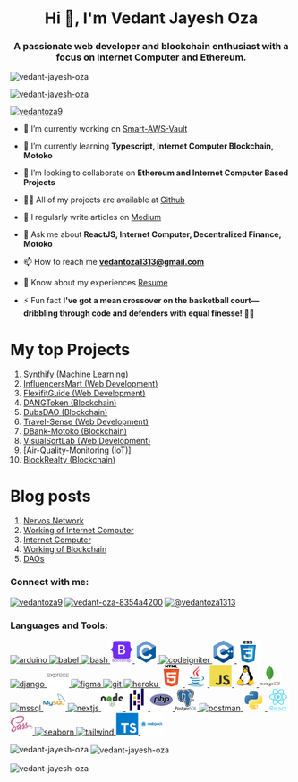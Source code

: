 <h1 align="center">Hi 👋, I'm Vedant Jayesh Oza</h1>
<h3 align="center">A passionate web developer and blockchain enthusiast with a focus on Internet Computer and Ethereum.</h3>

<p align="left"> <img src="https://komarev.com/ghpvc/?username=vedant-jayesh-oza&label=Profile%20views&color=0e75b6&style=flat" alt="vedant-jayesh-oza" /> </p>

<p align="left"> <a href="https://github.com/ryo-ma/github-profile-trophy"><img src="https://github-profile-trophy.vercel.app/?username=vedant-jayesh-oza" alt="vedant-jayesh-oza" /></a> </p>

<p align="left"> <a href="https://twitter.com/vedantoza9" target="blank"><img src="https://img.shields.io/twitter/follow/vedantoza9?logo=twitter&style=for-the-badge" alt="vedantoza9" /></a> </p>

- 🔭 I’m currently working on [Smart-AWS-Vault]([https://github.com/Vedant-Jayesh-Oza/Learn-Labs](https://github.com/Vedant-Jayesh-Oza/Smart-AWS-Vault))

- 🌱 I’m currently learning **Typescript, Internet Computer Blockchain, Motoko**

- 👯 I’m looking to collaborate on **Ethereum and Internet Computer Based Projects**

- 👨‍💻 All of my projects are available at [Github](https://github.com/Vedant-Jayesh-Oza)

- 📝 I regularly write articles on [Medium](https://medium.com/@vedantoza1313)

- 💬 Ask me about **ReactJS, Internet Computer, Decentralized Finance, Motoko**

- 📫 How to reach me **vedantoza1313@gmail.com**

- 📄 Know about my experiences [Resume](https://drive.google.com/file/d/12xcPBRHMsh1AopLZP0lCvq7jOtA3Aqo8/view?usp=drive_link)

- ⚡ Fun fact **I've got a mean crossover on the basketball court—dribbling through code and defenders with equal finesse! 🚀🔥**

# My top Projects  
1. [Synthify (Machine Learning)](https://github.com/Vedant-Jayesh-Oza/SynthifyCT)
2. [InfluencersMart (Web Development)](https://github.com/Vedant-Jayesh-Oza/InfluencersMart)
3. [FlexifitGuide (Web Development)](https://github.com/Vedant-Jayesh-Oza/FlexiFitGuide)
4. [DANGToken (Blockchain)](https://github.com/Vedant-Jayesh-Oza/DANGToken)
5. [DubsDAO (Blockchain)](https://github.com/Vedant-Jayesh-Oza/DubsDAO)
6. [Travel-Sense (Web Development)](https://github.com/Vedant-Jayesh-Oza/Travel-Sense)
7. [DBank-Motoko (Blockchain)](https://github.com/Vedant-Jayesh-Oza/Dbank-Motoko)
8. [VisualSortLab (Web Development)](https://github.com/Vedant-Jayesh-Oza/VisualSortLab)
9. [Air-Quality-Monitoring (IoT)]
10. [BlockRealty (Blockchain)](https://github.com/Vedant-Jayesh-Oza/BlockRealty)
    
# Blog posts
1. [Nervos Network](https://medium.com/@vedantoza1313/nervos-universal-passport-to-blockchain-16bbb2bccf7b)
2. [Working of Internet Computer](https://medium.com/@vedantoza1313/how-does-internet-computer-works-c1555a632ab0)
3.  [Internet Computer](https://medium.com/@vedantoza1313/what-is-the-internet-computer-icp-fdb7c021be94)
4.  [Working of Blockchain](https://medium.com/@vedantoza1313/how-does-the-blockchain-actually-work-4a30d99cb8c5)
5.  [DAOs](https://medium.com/@vedantoza1313/what-is-a-dao-and-how-exactly-does-it-work-93b68c755ec1)
   
<h3 align="left">Connect with me:</h3>
<p align="left">
<a href="https://twitter.com/vedantoza9" target="blank"><img align="center" src="https://raw.githubusercontent.com/rahuldkjain/github-profile-readme-generator/master/src/images/icons/Social/twitter.svg" alt="vedantoza9" height="30" width="40" /></a>
<a href="https://linkedin.com/in/vedant-oza-8354a4200" target="blank"><img align="center" src="https://raw.githubusercontent.com/rahuldkjain/github-profile-readme-generator/master/src/images/icons/Social/linked-in-alt.svg" alt="vedant-oza-8354a4200" height="30" width="40" /></a>
<a href="https://medium.com/@vedantoza1313" target="blank"><img align="center" src="https://raw.githubusercontent.com/rahuldkjain/github-profile-readme-generator/master/src/images/icons/Social/medium.svg" alt="@vedantoza1313" height="30" width="40" /></a>
</p>

<h3 align="left">Languages and Tools:</h3>
<p align="left"> <a href="https://www.arduino.cc/" target="_blank" rel="noreferrer"> <img src="https://cdn.worldvectorlogo.com/logos/arduino-1.svg" alt="arduino" width="40" height="40"/> </a> <a href="https://babeljs.io/" target="_blank" rel="noreferrer"> <img src="https://www.vectorlogo.zone/logos/babeljs/babeljs-icon.svg" alt="babel" width="40" height="40"/> </a> <a href="https://www.gnu.org/software/bash/" target="_blank" rel="noreferrer"> <img src="https://www.vectorlogo.zone/logos/gnu_bash/gnu_bash-icon.svg" alt="bash" width="40" height="40"/> </a> <a href="https://getbootstrap.com" target="_blank" rel="noreferrer"> <img src="https://raw.githubusercontent.com/devicons/devicon/master/icons/bootstrap/bootstrap-plain-wordmark.svg" alt="bootstrap" width="40" height="40"/> </a> <a href="https://www.cprogramming.com/" target="_blank" rel="noreferrer"> <img src="https://raw.githubusercontent.com/devicons/devicon/master/icons/c/c-original.svg" alt="c" width="40" height="40"/> </a> <a href="https://codeigniter.com" target="_blank" rel="noreferrer"> <img src="https://cdn.worldvectorlogo.com/logos/codeigniter.svg" alt="codeigniter" width="40" height="40"/> </a> <a href="https://www.w3schools.com/cpp/" target="_blank" rel="noreferrer"> <img src="https://raw.githubusercontent.com/devicons/devicon/master/icons/cplusplus/cplusplus-original.svg" alt="cplusplus" width="40" height="40"/> </a> <a href="https://www.w3schools.com/css/" target="_blank" rel="noreferrer"> <img src="https://raw.githubusercontent.com/devicons/devicon/master/icons/css3/css3-original-wordmark.svg" alt="css3" width="40" height="40"/> </a> <a href="https://www.djangoproject.com/" target="_blank" rel="noreferrer"> <img src="https://cdn.worldvectorlogo.com/logos/django.svg" alt="django" width="40" height="40"/> </a> <a href="https://expressjs.com" target="_blank" rel="noreferrer"> <img src="https://raw.githubusercontent.com/devicons/devicon/master/icons/express/express-original-wordmark.svg" alt="express" width="40" height="40"/> </a> <a href="https://www.figma.com/" target="_blank" rel="noreferrer"> <img src="https://www.vectorlogo.zone/logos/figma/figma-icon.svg" alt="figma" width="40" height="40"/> </a> <a href="https://git-scm.com/" target="_blank" rel="noreferrer"> <img src="https://www.vectorlogo.zone/logos/git-scm/git-scm-icon.svg" alt="git" width="40" height="40"/> </a> <a href="https://heroku.com" target="_blank" rel="noreferrer"> <img src="https://www.vectorlogo.zone/logos/heroku/heroku-icon.svg" alt="heroku" width="40" height="40"/> </a> <a href="https://www.w3.org/html/" target="_blank" rel="noreferrer"> <img src="https://raw.githubusercontent.com/devicons/devicon/master/icons/html5/html5-original-wordmark.svg" alt="html5" width="40" height="40"/> </a> <a href="https://www.java.com" target="_blank" rel="noreferrer"> <img src="https://raw.githubusercontent.com/devicons/devicon/master/icons/java/java-original.svg" alt="java" width="40" height="40"/> </a> <a href="https://developer.mozilla.org/en-US/docs/Web/JavaScript" target="_blank" rel="noreferrer"> <img src="https://raw.githubusercontent.com/devicons/devicon/master/icons/javascript/javascript-original.svg" alt="javascript" width="40" height="40"/> </a> <a href="https://www.linux.org/" target="_blank" rel="noreferrer"> <img src="https://raw.githubusercontent.com/devicons/devicon/master/icons/linux/linux-original.svg" alt="linux" width="40" height="40"/> </a> <a href="https://www.mongodb.com/" target="_blank" rel="noreferrer"> <img src="https://raw.githubusercontent.com/devicons/devicon/master/icons/mongodb/mongodb-original-wordmark.svg" alt="mongodb" width="40" height="40"/> </a> <a href="https://www.microsoft.com/en-us/sql-server" target="_blank" rel="noreferrer"> <img src="https://www.svgrepo.com/show/303229/microsoft-sql-server-logo.svg" alt="mssql" width="40" height="40"/> </a> <a href="https://www.mysql.com/" target="_blank" rel="noreferrer"> <img src="https://raw.githubusercontent.com/devicons/devicon/master/icons/mysql/mysql-original-wordmark.svg" alt="mysql" width="40" height="40"/> </a> <a href="https://nextjs.org/" target="_blank" rel="noreferrer"> <img src="https://cdn.worldvectorlogo.com/logos/nextjs-2.svg" alt="nextjs" width="40" height="40"/> </a> <a href="https://nodejs.org" target="_blank" rel="noreferrer"> <img src="https://raw.githubusercontent.com/devicons/devicon/master/icons/nodejs/nodejs-original-wordmark.svg" alt="nodejs" width="40" height="40"/> </a> <a href="https://pandas.pydata.org/" target="_blank" rel="noreferrer"> <img src="https://raw.githubusercontent.com/devicons/devicon/2ae2a900d2f041da66e950e4d48052658d850630/icons/pandas/pandas-original.svg" alt="pandas" width="40" height="40"/> </a> <a href="https://www.php.net" target="_blank" rel="noreferrer"> <img src="https://raw.githubusercontent.com/devicons/devicon/master/icons/php/php-original.svg" alt="php" width="40" height="40"/> </a> <a href="https://www.postgresql.org" target="_blank" rel="noreferrer"> <img src="https://raw.githubusercontent.com/devicons/devicon/master/icons/postgresql/postgresql-original-wordmark.svg" alt="postgresql" width="40" height="40"/> </a> <a href="https://postman.com" target="_blank" rel="noreferrer"> <img src="https://www.vectorlogo.zone/logos/getpostman/getpostman-icon.svg" alt="postman" width="40" height="40"/> </a> <a href="https://www.python.org" target="_blank" rel="noreferrer"> <img src="https://raw.githubusercontent.com/devicons/devicon/master/icons/python/python-original.svg" alt="python" width="40" height="40"/> </a> <a href="https://reactjs.org/" target="_blank" rel="noreferrer"> <img src="https://raw.githubusercontent.com/devicons/devicon/master/icons/react/react-original-wordmark.svg" alt="react" width="40" height="40"/> </a> <a href="https://sass-lang.com" target="_blank" rel="noreferrer"> <img src="https://raw.githubusercontent.com/devicons/devicon/master/icons/sass/sass-original.svg" alt="sass" width="40" height="40"/> </a> <a href="https://seaborn.pydata.org/" target="_blank" rel="noreferrer"> <img src="https://seaborn.pydata.org/_images/logo-mark-lightbg.svg" alt="seaborn" width="40" height="40"/> </a> <a href="https://tailwindcss.com/" target="_blank" rel="noreferrer"> <img src="https://www.vectorlogo.zone/logos/tailwindcss/tailwindcss-icon.svg" alt="tailwind" width="40" height="40"/> </a> <a href="https://www.typescriptlang.org/" target="_blank" rel="noreferrer"> <img src="https://raw.githubusercontent.com/devicons/devicon/master/icons/typescript/typescript-original.svg" alt="typescript" width="40" height="40"/> </a> <a href="https://webpack.js.org" target="_blank" rel="noreferrer"> <img src="https://raw.githubusercontent.com/devicons/devicon/d00d0969292a6569d45b06d3f350f463a0107b0d/icons/webpack/webpack-original-wordmark.svg" alt="webpack" width="40" height="40"/> </a> </p>

<p><img align="left" src="https://github-readme-stats.vercel.app/api/top-langs?username=vedant-jayesh-oza&show_icons=true&locale=en&layout=compact" alt="vedant-jayesh-oza" /></p>

<p>&nbsp;<img align="center" src="https://github-readme-stats.vercel.app/api?username=vedant-jayesh-oza&show_icons=true&locale=en" alt="vedant-jayesh-oza" /></p>

<p><img align="center" src="https://github-readme-streak-stats.herokuapp.com/?user=vedant-jayesh-oza&" alt="vedant-jayesh-oza" /></p>
